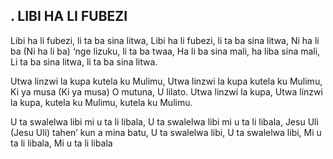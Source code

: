 ## . LIBI HA LI FUBEZI

Libi ha li fubezi, li ta ba sina litwa,
Libi ha li fubezi, li ta ba sina litwa,
Ni ha li ba (Ni ha li ba) ‘nge lizuku, li ta ba twaa,
Ha li ba sina mali, ha liba sina mali,
Li ta ba sina litwa, li ta ba sina litwa.


Utwa linzwi la kupa kutela ku Mulimu,
Utwa linzwi la kupa kutela ku Mulimu,
Ki ya musa (Ki ya musa) O mutuna, U lilato.
Utwa linzwi la kupa, Utwa linzwi la kupa,
kutela ku Mulimu, kutela ku Mulimu.


U ta swalelwa libi mi u ta li libala,
U ta swalelwa libi mi u ta li libala,
Jesu Uli (Jesu Uli) tahen’ kun a mina batu,
U ta swalelwa libi, U ta swalelwa libi,
Mi u ta li libala, Mi u ta li libala



